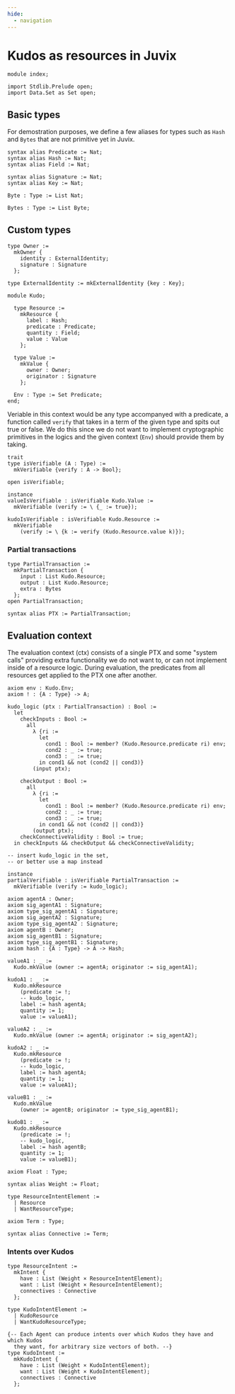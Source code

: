 ```yaml
---
hide:
  - navigation
---
```


# Kudos as resources in Juvix

```juvix 
module index;

import Stdlib.Prelude open;
import Data.Set as Set open; 
```

## Basic types

For demostration purposes, we define a few aliases for types such as `Hash` and `Bytes` that are not primitive yet in Juvix.

```juvix
syntax alias Predicate := Nat;
syntax alias Hash := Nat;
syntax alias Field := Nat;

syntax alias Signature := Nat;
syntax alias Key := Nat;

Byte : Type := List Nat;

Bytes : Type := List Byte;
```


## Custom types

```juvix
type Owner :=
  mkOwner {
    identity : ExternalIdentity;
    signature : Signature
  };

type ExternalIdentity := mkExternalIdentity {key : Key};
```

```juvix
module Kudo;
  
  type Resource :=
    mkResource {
      label : Hash;
      predicate : Predicate;
      quantity : Field;
      value : Value
    };

  type Value :=
    mkValue {
      owner : Owner;
      originator : Signature
    };

  Env : Type := Set Predicate;
end;
```

Veriable in this context would be any type accompanyed with
a predicate, a function called `verify` that takes in a term of the given type
and spits out true or false.  We do this since we do not want to implement cryptographic primitives in the logics and the given context (`Env`) should provide them by
taking.


```juvix
trait
type isVerifiable (A : Type) :=
  mkVerifiable {verify : A -> Bool};

open isVerifiable;

instance
valueIsVerifiable : isVerifiable Kudo.Value :=
  mkVerifiable (verify := \ {_ := true});
```

```juvix
kudoIsVerifiable : isVerifiable Kudo.Resource :=
  mkVerifiable
    (verify := \ {k := verify (Kudo.Resource.value k)});
```

### Partial transactions


```juvix
type PartialTransaction :=
  mkPartialTransaction {
    input : List Kudo.Resource;
    output : List Kudo.Resource;
    extra : Bytes
  };
open PartialTransaction;

syntax alias PTX := PartialTransaction;
```

## Evaluation context

The evaluation context (ctx) consists of a single PTX and some "system calls" providing extra functionality 
we do not want to, or can not implement inside of a resource logic.
During evaluation, the predicates from all resources get applied to the PTX one after another.

```juvix
axiom env : Kudo.Env;
axiom ! : {A : Type} -> A;

kudo_logic (ptx : PartialTransaction) : Bool :=
  let
    checkInputs : Bool :=
      all
        λ {ri :=
          let
            cond1 : Bool := member? (Kudo.Resource.predicate ri) env;
            cond2 : _ := true;
            cond3 : _ := true;
          in cond1 && not (cond2 || cond3)}
        (input ptx);

    checkOutput : Bool :=
      all
        λ {ri :=
          let
            cond1 : Bool := member? (Kudo.Resource.predicate ri) env;
            cond2 : _ := true;
            cond3 : _ := true;
          in cond1 && not (cond2 || cond3)}
        (output ptx);
    checkConnectiveValidity : Bool := true;
  in checkInputs && checkOutput && checkConnectiveValidity;

-- insert kudo_logic in the set, 
-- or better use a map instead

instance
partialVerifiable : isVerifiable PartialTransaction :=
  mkVerifiable (verify := kudo_logic);
```

```juvix
axiom agentA : Owner;
axiom sig_agentA1 : Signature;
axiom type_sig_agentA1 : Signature;
axiom sig_agentA2 : Signature;
axiom type_sig_agentA2 : Signature;
axiom agentB : Owner;
axiom sig_agentB1 : Signature;
axiom type_sig_agentB1 : Signature;
axiom hash : {A : Type} -> A -> Hash;

valueA1 : _ :=
  Kudo.mkValue (owner := agentA; originator := sig_agentA1);

kudoA1 : _ :=
  Kudo.mkResource
    (predicate := !;
    -- kudo_logic,
    label := hash agentA;
    quantity := 1;
    value := valueA1);

valueA2 : _ :=
  Kudo.mkValue (owner := agentA; originator := sig_agentA2);

kudoA2 : _ :=
  Kudo.mkResource
    (predicate := !;
    -- kudo_logic,
    label := hash agentA;
    quantity := 1;
    value := valueA1);

valueB1 : _ :=
  Kudo.mkValue
    (owner := agentB; originator := type_sig_agentB1);

kudoB1 : _ :=
  Kudo.mkResource
    (predicate := !;
    -- kudo_logic,
    label := hash agentB;
    quantity := 1;
    value := valueB1);

axiom Float : Type;

syntax alias Weight := Float;

type ResourceIntentElement :=
  | Resource
  | WantResourceType;

axiom Term : Type;

syntax alias Connective := Term;
```

### Intents over Kudos

```juvix
type ResourceIntent :=
  mkIntent {
    have : List (Weight × ResourceIntentElement);
    want : List (Weight × ResourceIntentElement);
    connectives : Connective
  };

type KudoIntentElement :=
  | KudoResource
  | WantKudoResourceType;

{-- Each Agent can produce intents over which Kudos they have and which Kudos
  they want, for arbitrary size vectors of both. --}
type KudoIntent :=
  mkKudoIntent {
    have : List (Weight × KudoIntentElement);
    want : List (Weight × KudoIntentElement);
    connectives : Connective
  };
```

